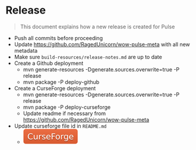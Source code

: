 # Release

> This document explains how a new release is created for Pulse

* Push all commits before proceeding
* Update https://github.com/RagedUnicorn/wow-pulse-meta with all new metadata
* Make sure `build-resources/release-notes.md` are up to date
* Create a Github deployment
  * mvn generate-resources -Dgenerate.sources.overwrite=true -P release
  * mvn package -P deploy-github
* Create a CurseForge deployment
  * mvn generate-resources -Dgenerate.sources.overwrite=true -P release
  * mvn package -P deploy-curseforge
  * Update readme if necessary from https://github.com/RagedUnicorn/wow-pulse-meta
* Update curseforge file id in `README.md`
  * [![](/docs/curseforge.svg)](https://curseforge.overwolf.com/?addonId=[addon-id]&fileId=[file-id])
